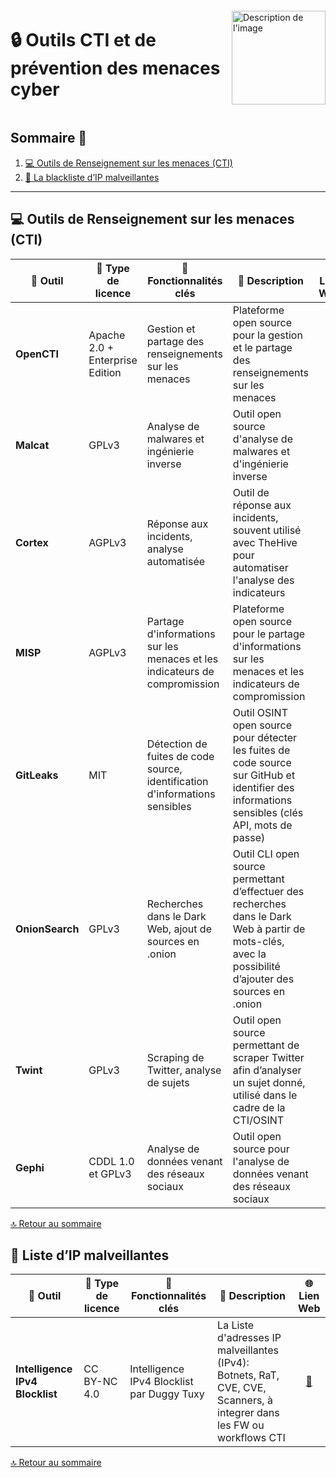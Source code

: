 
<div style="display: flex; align-items: center; justify-content: space-between;">
  <h1>🔒 Outils CTI et de prévention des menaces cyber</h1>
  <img src="Img/switchtoopen1.png" alt="Description de l'image" width="150" height="150">
</div>

## Sommaire 📖 <a id="sommaire"></a>
1. [💻 Outils de Renseignement sur les menaces (CTI)](#outils-prevention)
2. [🚨 La blackliste d’IP malveillantes](#blocklist)

---

## 💻 Outils de Renseignement sur les menaces (CTI) <a id="outils-prevention"></a>

| 🌟 **Outil** | 🔑 **Type de licence** | 🚀 **Fonctionnalités clés** | 📝 **Description** | 🌐 **Lien Web** |
|---|---|---|---|---|
| **OpenCTI** | Apache 2.0 + Enterprise Edition | Gestion et partage des renseignements sur les menaces | Plateforme open source pour la gestion et le partage des renseignements sur les menaces | <div align="center"><a href="https://github.com/OpenCTI-Platform/opencti">🔗</a></div> |
| **Malcat** | GPLv3 | Analyse de malwares et ingénierie inverse | Outil open source d'analyse de malwares et d'ingénierie inverse | <div align="center"><a href="https://malcat.fr/">🔗</a></div> |
| **Cortex** | AGPLv3 | Réponse aux incidents, analyse automatisée | Outil de réponse aux incidents, souvent utilisé avec TheHive pour automatiser l'analyse des indicateurs | <div align="center"><a href="https://github.com/TheHive-Project/Cortex/?tab=readme-ov-file">🔗</a></div> |
| **MISP** | AGPLv3 | Partage d'informations sur les menaces et les indicateurs de compromission | Plateforme open source pour le partage d'informations sur les menaces et les indicateurs de compromission | <div align="center"><a href="https://www.misp-project.org/">🔗</a></div> |
| **GitLeaks** | MIT | Détection de fuites de code source, identification d'informations sensibles | Outil OSINT open source pour détecter les fuites de code source sur GitHub et identifier des informations sensibles (clés API, mots de passe) | <div align="center"><a href="https://github.com/gitleaks/gitleaks">🔗</a></div> |
| **OnionSearch** | GPLv3 | Recherches dans le Dark Web, ajout de sources en .onion | Outil CLI open source permettant d’effectuer des recherches dans le Dark Web à partir de mots-clés, avec la possibilité d’ajouter des sources en .onion | <div align="center"><a href="https://github.com/megadose/OnionSearch">🔗</a></div> |
| **Twint** | GPLv3 | Scraping de Twitter, analyse de sujets | Outil open source permettant de scraper Twitter afin d’analyser un sujet donné, utilisé dans le cadre de la CTI/OSINT | <div align="center"><a href="https://github.com/twintproject/twint">🔗</a></div> |
| **Gephi** | CDDL 1.0 et GPLv3 | Analyse de données venant des réseaux sociaux | Outil open source pour l'analyse de données venant des réseaux sociaux | <div align="center"><a href="https://gephi.org/">🔗</a></div> |

[🔝 Retour au sommaire](#sommaire)

## 🚨 Liste d’IP malveillantes <a id="blocklist"></a>

| 🌟 **Outil** | 🔑 **Type de licence** | 🚀 **Fonctionnalités clés** | 📝 **Description** | 🌐 **Lien Web** |
|---|---|---|---|---|
| **Intelligence IPv4 Blocklist** | CC BY-NC 4.0 | Intelligence IPv4 Blocklist par Duggy Tuxy | La Liste d'adresses IP malveillantes (IPv4): Botnets, RaT, CVE, CVE, Scanners, à integrer dans les FW ou workflows CTI| <div align="center"><a href="https://github.com/duggytuxy/Intelligence_IPv4_Blocklist/tree/main">🔗</a></div> |

[🔝 Retour au sommaire](#sommaire)
